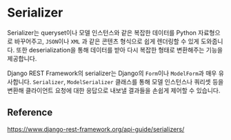 # Serializer

Serializer는 queryset이나 모델 인스턴스와 같은 복잡한 데이터를 Python 자료형으로 바꾸어주고, `JSON`이나 `XML` 과 같은 콘텐츠 형식으로 쉽게 렌더링할 수 있게 도와줍니다. 또한 deserialization을 통해 데이터를 받아 다시 복잡한 형태로 변환해주는 기능을 제공합니다.

Django REST Framework의 serializer는 Django의 `Form`이나 `ModelForm`과 매우 유사합니다. `Serializer`, `ModelSerializer` 클래스를 통해 모델 인스턴스나 쿼리셋 등을 변환해 클라이언트 요청에 대한 응답으로 내보낼 결과들을 손쉽게 제어할 수 있습니다.

## Reference

https://www.django-rest-framework.org/api-guide/serializers/
